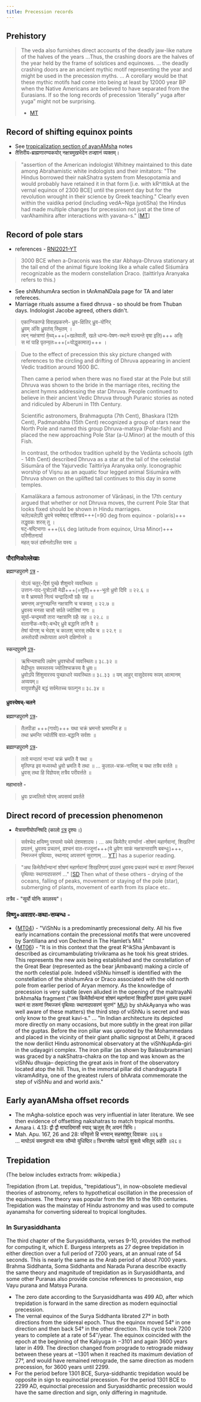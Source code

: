 ```yaml
---
title: Precession records
---
```


## Prehistory
> The veda also furnishes direct accounts of the deadly jaw-like nature of the halves of the years ...Thus, the crashing doors are the halves of the year held by the frame of solstices and equinoxes. ...  the deadly crashing doors are an ancient mythic motif representing the year and might be used in the precession myths. ... A corollary would be that these mythic motifs had come into being at least by 12000 year BP when the Native Americans are believed to have separated from the Eurasians. If so the long records of precession ‘literally” yuga after yuga” might not be surprising.  
> - [MT](https://manasataramgini.wordpress.com/2007/01/15/the-crashing-doors/)

## Record of shifting equinox points
- See [tropicalization section of ayanAMsha](../equinoctial_records/) notes
- तैत्तिरीय-ब्राह्मणारण्यकयोर् नक्षत्रमुखभेदेन तज्ज्ञानं व्यक्तम्। 

> "assertion of the American indologist Whitney maintained to this date among Abrahamistic white indologists and their imitators: "The Hindus borrowed their nakShatra system from Mesopotamia and would probably have retained it in that form \[i.e. with kR^ittikA at the vernal equinox of 2300 BCE\] until the present day but for the revolution wrought in their science by Greek teaching." Clearly even within the vaidika period (including vedA~Nga jyotiSha) the Hindus had made multiple changes for precession not just at the time of varAhamihira after interactions with yavana-s." \[[MT](https://manasataramgini.wordpress.com/2013/11/08/anatomy-and-heavens-in-the-boomorphic-universe/)\]

## Record of pole stars
- references - [RNI2021-YT](https://www.youtube.com/watch?v=iWGBnE9PtsE)

> 3000 BCE when a-Draconis was the star Abhaya-Dhruva stationary at the tail end of the animal figure looking like a whale called Siśumāra recognizable as the modern constellation Draco. (taittirIya Aranyaka refers to this.)

- See shiMshumAra section in tArAmaNDala page for TA and later refereces.
- Marriage rituals assume a fixed dhruva - so should be from Thuban days. Indologist Jacobe agreed, others didn't.

> एकाग्निकाण्डे विवाहप्रकरणे- 
> ध्रु॒व-क्षि॑तिर् ध्रु॒व-यो॑निर्  
ध्रु॒वम् अ॑सि ध्रु॒वत॑स् स्थि॒तम् ।  
त्वन् नक्ष॑त्राणां मे॒थ्य्+++(=खलेवाली, खले धान्य-पेषण-स्थाने वाल्यन्ते वृषा इति)+++ असि॒  
स मा॑ पाहि पृतन्य॒तः+++(=योद्धुकामात्)+++ ।

> 
> Due to the effect of precession this sky picture changed with references to the circling and drifting of Dhruva appearing in ancient Vedic tradition around 1600 BC.
> 
> Then came a period when there was no fixed star at the Pole but still Dhruva was shown to the bride in the marriage rites, reciting the ancient hymns addressing the star Dhruva. People continued to believe in their ancient Vedic Dhruva through Puranic stories as noted and ridiculed by Alberuni in 11th Century.
> 
> Scientific astronomers, Brahmagupta (7th Cent), Bhaskara (12th Cent), Padmanabha (15th Cent) recognized a group of stars near the North Pole and named this group Dhruva-matsya (Polar-fish) and placed the new approaching Pole Star (a-U.Minor) at the mouth of this Fish.
> 
> In contrast, the orthodox tradition upheld by the Vedānta schools (gth - 14th Cent) described Dhruva as a star at the tail of the celestial Siśumāra of the Yajurvedic Taittirīya Aranyaka only. Iconographic worship of Vişnu as an aquatic four legged animal Siśumāra with Dhruva shown on the uplifted tail continues to this day in some temples. 


> Kamalākara a famous astronomer of Vārāṇasi, in the 17th century argued that whether or not Dhruva moves, the current Pole Star that looks fixed should be shown in Hindu marriages.  
> चलेऽचलेऽपि ध्रुवभे स्वमेषाद्
राशित्रयं+++(=90 deg from equinox - polaris)+++ तद्धृवकः शरस् तु ।  
> षट्-षष्टिभागाः +++(६६ deg latitude from equinox, Ursa Minor)+++ परिणीतनार्या  
महत् फलं दर्शनतोऽस्ति यस्य ॥

### पौराणिकोल्लेखाः

ब्रह्माण्डपुराणे [ऽत्र](/purANam/brahmANDa-purANam/01/022/) - 

> योऽयं चतुर्-द्दिशं पुच्छे शैशुमारे व्यवस्थितः ॥  
उत्तान-पाद-पुत्रोऽसौ मेढी+++(=यूपी)+++-भूतो ध्रुवो दिवि ॥ २२.६ ॥  
स वै भ्रामयते नित्यं चन्द्रादित्यौ ग्रहैः सह ॥  
भ्रमन्तम् अनुगच्छन्ति नक्षत्राणि च चक्रवत् ॥ २२.७ ॥  
ध्रुवस्य मनसा चासौ सर्पते ज्योतिषां गणः ॥  
सूर्या-चन्द्रमसौ तारा नक्षत्राणि ग्रहैः सह ॥ २२.८ ॥  
वातानीक-मयैर्-बन्धैर् ध्रुवे बद्धानि तानि वै ॥  
तेषां योगश् च भेदश् च कालश् चारस् तथैव च ॥ २२.९ ॥  
अस्तोदयौ तथोत्पाता अयने दक्षिणोत्तरे ॥

स्कन्दपुराणे [ऽत्र](/purANam/skanda-purANam/1_mAheshvara-khaNDaH/2_kaumArikA-khaNDaH/38_adhyAyaH_38/)-

> ऋषिभ्यश्चापि लक्षेण ध्रुवश्चोर्ध्वं व्यवस्थितः॥ ३८.३२ ॥  
मेढीभूतः समस्तस्य ज्योतिश्चक्रस्य वै ध्रुवः॥  
ध्रुवोऽपि शिंशुमारस्य पुच्छाधारे व्यवस्थितः॥ ३८.३३ ॥
यम् आहुर् वासुदेवस्य रूपम् आत्मानम् अव्ययम्॥  
वायुपाशैर्ध्रुवे बद्धं सर्वमेतच्च फाल्गुन॥ ३८.३४ ॥

#### ध्रुवस्येषच्-चलने
ब्रह्माण्डपुराणे [ऽत्र](/purANam/brahmANDa-purANam/01/023/)-

> तैलपीडा +++(गावो)+++ यथा चक्रं भ्रमन्तो भ्रामयन्ति ह ॥  
तथा भ्रमन्ति ज्योतींषि वात-बद्धानि सर्वशः ॥

ब्रह्माण्डपुराणे [ऽत्र](/purANam/brahmANDa-purANam/01/021/)-

> ततो मन्दतरं नाभ्यां चक्रं भ्रमति वै यथा ॥  
मृत्पिण्ड इव मध्यस्थो ध्रुवो भ्रमति वै तथा ॥ …
> कुलाल-चक्र-नाभिश् च यथा तत्रैव वर्त्तते ॥  
ध्रुवस् तथा हि विज्ञेयस् तत्रैव परीवर्त्तते ॥

महाभारते -

> ध्रुवः प्रज्वलितो घोरम् अपसव्यं प्रवर्तते

## Direct record of precession phenomenon
- मैत्रायणीयोपनिषदि (कालो [ऽत्र](/jyotiSham/history/equinoctial_records/BCE_1400_solistice_at_shraviShThArdha/) दृश्यः।)

> सर्वश्चेद क्षयिष्णु पश्यामो यथेमे दंशमशादयः। … अथ किमेतैर् वार्ण्यानां  -शोषणं महार्णवानां, शिखरिणां प्रपतनं, ध्रुवस्य प्रचलनं, व्रश्चनं वात-रज्जूनां+++(ये ध्रुवेण साकं नक्षत्रान्तराणि बबन्धुः)+++, निमज्जनं पृथिव्याः, स्थानाद् अपसरणं सुराणाम् … 
> [YT](https://youtu.be/5R2lXuUMdoo?t=2254)\] has a superior reading.


>  "अथ किमेतैर्वान्यानां शोषणं महार्णवानां शिखरिणाण्ं प्रपतनं ध्रुवस्य प्रचलनं स्थानं वा तरूणां निमज्जनं पृथिव्याः स्थानादपसरणं ..." \[[SD](https://sanskritdocuments.org/doc_upanishhat/maitri.html?lang=sa) Then what of these others - drying of the oceans, falling of peaks, movement or staying of the pole (star), submerging of plants, movement of earth from its place etc..

तत्रैव - "सूर्यो योनिः कालस्य"। 

### विष्णु+अवतार-कथा-सम्बन्धः -
- {[MT04](https://manasataramgini.wordpress.com/2004/12/06/the-snake-of-vishnu/)} - "ViShNu is a predominantly precessional deity. All his five early incarnations contain the precessional motifs that were uncovered by Santillana and von Dechend in The Hamlet’s Mill."
- {[MT06](https://manasataramgini.wordpress.com/2006/04/22/dandins-purvapithika-of-dasha-kumara-charitra/)} - "It is in this context that the great R^ikSha jAmbavant is described as circumambulating trivikrama as he took his great strides. This represents the new axis being established and the constellation of the Great Bear (represented as the bear jAmbavant) making a circle of the north celestial pole. Indeed viShNu himself is identified with the constellation of the shishumAra or Draco associated with the old north pole from earlier period of Aryan memory.  As the knowledge of precession is very subtle (even alluded in the opening of the maitrayaNi brAhmaNa fragment ("अथ किमेतैर्वान्यानां शोषणं महार्णवानां शिखरिणां प्रपतनं ध्रुवस्य प्रचलनं स्थानं वा तरूणां निमज्जनं पृथिव्याः स्थानादपसरणं सुराणं" [MU](https://sanskritdocuments.org/doc_upanishhat/maitri.html?lang=sa)) by shAkAyanya who was well aware of these matters) the third step of viShNu is secret and was only know to the great kavi-s." ... "In Indian architecture its depicted more directly on many occasions, but more subtly in the great iron pillar of the guptas. Before the iron pillar was uprooted by the Mohammedans and placed in the vicinity of their giant phallic signpost at Delhi, it graced the now derilict Hindu astronomical observatory at the viShNupAda-giri in the udayagiri complex. The iron pillar (as shown by Balasubramanian) was graced by a nakShatra-chakra on the top and was known as the viShNu dhvaja– depicting the great axis in front of the observatory located atop the hill. Thus, in the immortal pillar did chandragupta II vikramAditya, one of the greatest rulers of bhArata commemorate the step of viShNu and and world axis."

## Early ayanAMsha offset records
- The mAgha-solstice epoch was very influential in later literature. We see then evidence of offsetting nakshatras to match tropical months.
- Amara i. 4.13: द्वौ द्वौ माघादिमासौ स्याद् ऋतुस् तैर् अयनं त्रिभिः। 
-  Mah. Apu. 167, 26 and 28: 
  परिवृत्तो हि भगवान् सहस्रांशुर् दिवाकरः ॥२६॥  
  … माघोऽयं समनुप्राप्तो मासः सौम्यो युधिष्ठिर॥
  त्रिभागशेषः पक्षोऽयं शुक्लो भवितुम् अर्हति ॥२८॥ 



## Trepidation
(The below includes extracts from: wikipedia.)

Trepidation (from Lat. trepidus, "trepidatious"), in now-obsolete medieval theories of astronomy, refers to hypothetical oscillation in the precession of the equinoxes. The theory was popular from the 9th to the 16th centuries. Trepidation was the mainstay of Hindu astronomy and was used to compute ayanamsha for converting sidereal to tropical longitudes.

### In Suryasiddhanta
The third chapter of the Suryasiddhanta, verses 9-10, provides the method for computing it, which E. Burgess interprets as 27 degree trepidation in either direction over a full period of 7200 years, at an annual rate of 54 seconds. This is nearly the same as the Arab period of about 7000 years. Brahma Siddhanta, Soma Siddhanta and Narada Purana describe exactly the same theory and magnitude of trepidation as in Suryasiddhanta, and some other Puranas also provide concise references to precession, esp Vayu purana and Matsya Purana.
- The zero date according to the Suryasiddhanta was 499 AD, after which trepidation is forward in the same direction as modern equinoctial precession.
- The vernal equinox of the Surya Siddhanta librated 27° in both directions from the sidereal epoch. Thus the equinox moved 54° in one direction and then back 54° in the other direction.  This cycle took 7200 years to complete at a rate of 54″/year. The equinox coincided with the epoch at the beginning of the Kaliyuga in −3101 and again 3600 years later in 499. The direction changed from prograde to retrograde midway between these years at −1301 when it reached its maximum deviation of 27°, and would have remained retrograde, the same direction as modern precession, for 3600 years until 2299.
- For the period before 1301 BCE, Surya-siddhantic trepidation would be opposite in sign to equinoctial precession. For the period 1301 BCE to 2299 AD, equinoctial precession and Suryasiddhantic precession would have the same direction and sign, only differing in magnitude.

